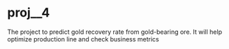 # proj__4
The project to predict gold recovery rate from gold-bearing ore. It will help optimize production line and check business metrics
